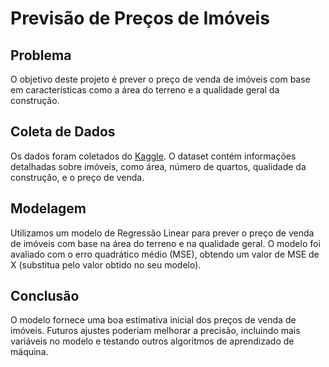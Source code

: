 # Previsão de Preços de Imóveis

## Problema
O objetivo deste projeto é prever o preço de venda de imóveis com base em características como a área do terreno e a qualidade geral da construção.

## Coleta de Dados
Os dados foram coletados do [Kaggle](https://www.kaggle.com/c/house-prices-advanced-regression-techniques/data). O dataset contém informações detalhadas sobre imóveis, como área, número de quartos, qualidade da construção, e o preço de venda.

## Modelagem
Utilizamos um modelo de Regressão Linear para prever o preço de venda de imóveis com base na área do terreno e na qualidade geral. O modelo foi avaliado com o erro quadrático médio (MSE), obtendo um valor de MSE de X (substitua pelo valor obtido no seu modelo).

## Conclusão
O modelo fornece uma boa estimativa inicial dos preços de venda de imóveis. Futuros ajustes poderiam melhorar a precisão, incluindo mais variáveis no modelo e testando outros algoritmos de aprendizado de máquina.
